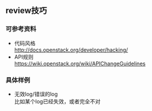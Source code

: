 review技巧
-----
### 可参考资料 
+ 代码风格  
http://docs.openstack.org/developer/hacking/  
+ API规则  
https://wiki.openstack.org/wiki/APIChangeGuidelines  

### 具体样例  
+ 无效log/错误的log  
比如某个log已经失效，或者完全不对  
